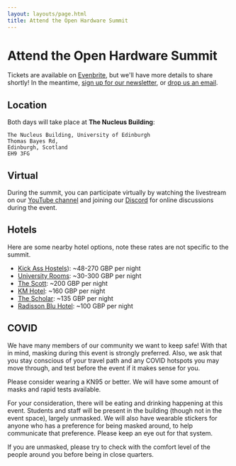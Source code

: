 ```yaml
---
layout: layouts/page.html
title: Attend the Open Hardware Summit
---
```


# Attend the Open Hardware Summit

Tickets are available on [Evenbrite](https://www.eventbrite.com/e/open-hardware-summit-2025-tickets-1067611086499?aff=oddtdtcreator), but we'll have more details to share shortly! In the meantime, [sign up for our newsletter][newsletter], or [drop us an email][email].

[newsletter]: https://oshwa.us19.list-manage.com/subscribe?u=3e1619d377d5a6c361ef3292b&id=ca147d8610
[email]: mailto:summit@oshwa.org


## Location

Both days will take place at **The Nucleus Building**:

```
The Nucleus Building, University of Edinburgh
Thomas Bayes Rd,
Edinburgh, Scotland
EH9 3FG
```

## Virtual

During the summit, you can participate virtually by watching the livestream on our [YouTube channel][youtube] and joining our [Discord] for online discussions during the event.

[youtube]: https://www.youtube.com/user/opensourcehardware
[discord]: https://discord.gg/bMK7NqFWG9


## Hotels

Here are some nearby hotel options, note these rates are not specific to the summit.
* [Kick Ass Hostels](https://kickasshostels.co.uk/kick-ass-grassmarket/ )): ~48-270 GBP per night
* [University Rooms](https://www.universityrooms.com/en-GB/city/edinburgh/home/?gad_source=1&gclid=CjwKCAiAzvC9BhADEiwAEhtlN4K-lEDOfIppw0L5YymFqjgFwKAKjcgBabgXtjPAH0ap_nbOMvNoLRoCry4QAvD_BwE): ~30-300 GBP per night
* [The Scott](https://www.guestreservations.com/the-scott/booking?utm_source=google&utm_medium=cpc&utm_campaign=991006015&gad_source=1&gclid=CjwKCAiArKW-BhAzEiwAZhWsIOml1aRMmvq2RoskS3fjNJs3fGQU0kaBN2OuSdU5akapiQzQnEyunBoCAlYQAvD_BwE&ctTriggered=true): ~200 GBP per night
* [KM Hotel](https://www.guestreservations.com/km-central/booking?utm_source=google&utm_medium=cpc&utm_campaign=991006018&gad_source=1&gclid=CjwKCAiArKW-BhAzEiwAZhWsIHa9owJF7Xf7bVW2livVj4NXAjLUv-5xf0WNXHCJhpJqsi9cfd4Q7RoCsgYQAvD_BwE): ~160 GBP per night
* [The Scholar](https://www.uoecollection.com/hotels/the-scholar/): ~135 GBP per night
* [Radisson Blu Hotel](https://www.radissonhotels.com/en-us/hotels/radisson-blu-edinburgh?facilitatorId=RHGSEM&cid=a%3Aps+b%3Aggl+c%3Aemea+i%3Abrand+e%3Ardb+d%3Aukirwe+r%3Abrt+f%3Aen-US+g%3Aho+h%3AGBEDICTR+v%3Acf&gad_source=1&gclid=CjwKCAiArKW-BhAzEiwAZhWsIMab4-s--Pe-WBi_J4TvqaW1l0O9U4P3980VPqHVR1kDdNo4UDO1thoCWiYQAvD_BwE&gclsrc=aw.ds): ~100 GBP per night

## COVID

We have many members of our community we want to keep safe! With that in mind, masking during this event is strongly preferred. Also, we ask that you stay conscious of your travel path and any COVID hotspots you may move through, and test before the event if it makes sense for you.

Please consider wearing a KN95 or better. We will have some amount of masks and rapid tests available.

For your consideration, there will be eating and drinking happening at this event. Students and staff will be present in the building (though not in the event space), largely unmasked.
We will also have wearable stickers for anyone who has a preference for being masked around, to help communicate that preference. Please keep an eye out for that system.

If you are unmasked, please try to check with the comfort level of the people around you before being in close quarters.
